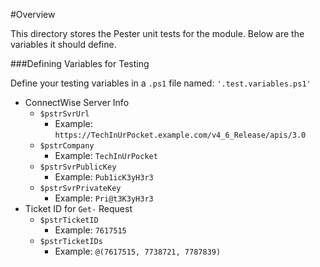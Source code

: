 #Overview

This directory stores the Pester unit tests for the module. Below are the variables it should define.

###Defining Variables for Testing

Define your testing variables in a `.ps1` file named: `'.test.variables.ps1'`

- ConnectWise Server Info
  - `$pstrSvrUrl`
  	 - Example: `https://TechInUrPocket.example.com/v4_6_Release/apis/3.0`
  - `$pstrCompany`
     - Example: `TechInUrPocket`
  - `$pstrSvrPublicKey`
     - Example: `Pub1icK3yH3r3`
  - `$pstrSvrPrivateKey`
     - Example: `Pri@t3K3yH3r3`
- Ticket ID for `Get-` Request
  - `$pstrTicketID`
     - Example: `7617515`
  - `$pstrTicketIDs`
     - Example: `@(7617515, 7738721, 7787839)`

